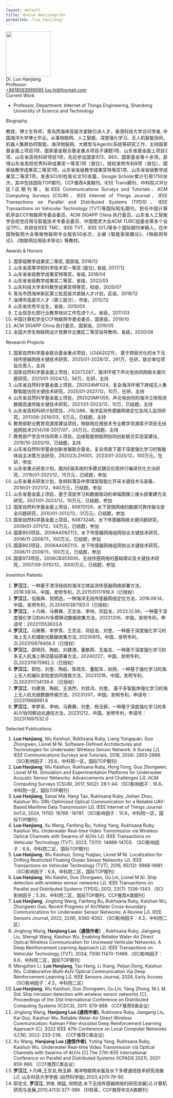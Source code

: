 ```yaml
---
layout: default
title: <b>Luo Hanjiang</b>
permalink: /luo_hanjiang/
---
```


<div class="text-center">
    <img class="rounded-circle border shadow" height="140px" width="140px"
        src="{{ '/assets/imgs/luo_hanjiang.png' | relative_url }}" />
    <div class="fs-4 fw-light">
        Dr. Luo Hanjiang
    </div>
    <div class="fs-5 fw-light text-secondary">
        Professor
    </div>
    <div class="btn-group mt-2 gap-3">
        <a href="tel:+8618563999585" class="text-decoration-none">
            <i class="bi bi-telephone-fill"></i> +8618563999585
        </a>
        <a href="mailto:luo.hj@foxmail.com" class="text-decoration-none">
            <i class="bi bi-envelope-at-fill"></i> luo.hj@foxmail.com
        </a>
    </div>
</div>

<div class="fs-4 fw-semibold border-bottom">
    <i class="bi bi-building-check"></i>
    Current Work
</div>
<ul class="list-group-numbered mt-3">
  <li class="list-group-item">
    Professor, Department: Internet of Things Engineering, Shandong University of Science and Technology
  </li>
</ul>

<div class="fs-4 fw-semibold border-bottom">
    <i class="bi bi-info-circle"></i>
    Biography
</div>
<p class="mt-3" style="text-align: justify;">
    教授，博士生导师，青岛西海岸高层次紧缺引进人才，香港科技大学访问学者, 中国海洋大学博士毕业。从事物联网、人工智能、深度强化学习、无人机智能协同、机器人集群协同智能、海洋物联网、大模型与Agentic系统等研究工作，主持国家基金面上项目1项、国家基金联合基金重点项目子课题1项、山东省基金面上项目2项、山东省高校科研项目1项，先后参加国家973、863、国家基金等十余项。获得山东省高校优秀科研成果奖一等奖1项（首位），授权发明专利8项（首位）、国家级教学成果奖二等奖1项，山东省省级教学成果奖特等奖1项、山东省省级教学成果奖二等奖1项。发表SCI/EI检索论文50余篇，Google Scholar累计引用1750余次，其中包括国际TOP期刊、CCF推荐A类期刊、IEEE Trans期刊、中科院JCR分区1区期刊等，如IEEE Communications Surveys and Tutorials、ACM Computing Surveys (CSUR)、IEEE Internet of Things Journal、IEEE Transactions on Parallel and Distributed Systems (TPDS)、IEEE Transactions on Vehicular Technology (TVT)等国际知名期刊。担任中国计算机学会CCF物联网专委会委员、ACM SIGAPP China 执行委员、山东省人工智能学会视觉应用与智能技术专委会委员、中国图灵大会ACM TURC组委会等多个会议TPC，并担任IEEE TMC、IEEE TVT、IEEE IOTJ等多个国际期刊审稿人。在中国物联网大会等做物联网专业报告50余次，主编《智能家居概论》、《物联网导论》、《物联网应用技术导论》等教材。
</p>

<div class="fs-4 fw-semibold border-bottom">
    <i class="bi bi-award"></i>
    Awards & Honors
</div>
<ol class="list-group-numbered mt-3">
    <li class="list-group-item mb-1">
        国家级教学成果奖二等奖, 国家级, 2018/12
    </li>
    <li class="list-group-item mb-1">
        山东省高等学校科学技术奖一等奖 (首位), 省级, 2017/12
    </li>
    <li class="list-group-item mb-1">
        山东省省级教学成果奖特等奖，省级, 2018/04
    </li>
    <li class="list-group-item mb-1">
        山东省省级教学成果奖二等奖，省级，2022/03
    </li>
    <li class="list-group-item mb-1">
        山东科技大学本科教学成果奖特等奖，校级，2020/07
    </li>
    <li class="list-group-item mb-1">
        青岛市西海岸新区第三批高层次紧缺人才计划，区级，2018/12
    </li>
    <li class="list-group-item mb-1">
        淄博市高层次人才（第三层次），市级，2012/12
    </li>
    <li class="list-group-item mb-1">
        山东省优秀毕业生，省级，2010/03
    </li>
    <li class="list-group-item mb-1">
        工业信息化部行业教育培训工作先进个人，省级，2017/03
    </li>
    <li class="list-group-item mb-1">
        中国计算机学会CCF物联网专委会委员，国家级，2019/10
    </li>
    <li class="list-group-item mb-1">
        ACM SIGAPP China 执行委员，国家级，2019/05
    </li>
    <li class="list-group-item mb-1">
        全国大学生物联网设计竞赛华北赛区二等奖指导教师，省级，2020/08
    </li>
</ol>

<div class="fs-4 fw-semibold border-bottom">
    <i class="bi bi-easel"></i>
    Research Projects
</div> 
<ol class="list-group-numbered mt-3">
    <li class="list-group-item mb-1">
        国家自然科学基金联合基金重点项目，U24A20215， 基于跨层优化的水下无线传感器网络关键技术研究，2025/01-2028/12，261万，在研，联合单位项目负责人，主持
    </li>
    <li class="list-group-item mb-1">
        国家自然科学基金面上项目，62072287，海洋环境下声光电协同网络关键问题研究，2021/01-2024/12，56万，在研，主持
    </li>
    <li class="list-group-item mb-1">
        山东省自然科学基金面上项目，ZR2024MF024，复杂海洋环境下跨域无人集群智能协同关键技术研究，2025/01-2027/12，10万，在研，主持  
    </li>
    <li class="list-group-item mb-1">
        山东省自然科学基金面上项目，ZR2020MF059，声光电协同的海洋立体观测数据高速传输关键技术研究，2021/01-2023/12，10万，已结题，主持 
    </li>
    <li class="list-group-item mb-1">
        山东省高校科研计划项目，J11LG88，海洋监测传感器网络定位及闯入监测研究，2011/06-2016/03，6万元，已结题，主持
    </li>
    <li class="list-group-item mb-1">
        教育部职业教育资源库建设项目，物联网应用技术专业教学资源库子项目无线组网技术2014/08-2017/07，24万元，已结题，主持
    </li>
    <li class="list-group-item mb-1">
        教育部产学合作协同育人项目，边缘智能物联网协同创新联合实验室建设，2019/10-2020/10，已结题，主持
    </li>
    <li class="list-group-item mb-1">
        山东省自然科学基金创新发展联合基金，复杂场景下基于深度强化学习的智能体自主决策方法研究，ZR2022LZH001，2023/01-2025/12，100万元，在研，参加
    </li>
    <li class="list-group-item mb-1">
        山东省重点研发计划，面向E级系统的多模式耦合应用并行编译优化方法研究，2019/01-2021/12，15万元，已结题，参加
    </li>
    <li class="list-group-item mb-1">
        山东省重点研发计划，急倾斜薄及中厚煤层智能化开采关键技术与装备，2019/01-2021/12，940万元，已结题，参加
    </li>
    <li class="list-group-item mb-1">
        山东省基金面上项目，基于深度学习和数据驱动的单幅图像三维头部重建方法研究，2021/01-2023/12，10万元，已结题，参加
    </li>
    <li class="list-group-item mb-1">
        国家自然科学基金面上项目，60970129，水下受限网络的数据可靠传输与安全问题研究，2010/01-2012/12，31万元，已结题，参加
    </li>
    <li class="list-group-item mb-1">
        国家自然科学基金面上项目，60873248，水下传感器网络关键问题研究，2009/01-2011/12，34万元，已结题，参加
    </li>
    <li class="list-group-item mb-1">
        国家863项目，2006AA09Z113，水下传感器网络组网协议关键技术研究，2006/11-2008/11，100万元，已结题，参加
    </li>
    <li class="list-group-item mb-1">
        国家863项目，2006AA09Z113，水下传感器网络组网协议关键技术研究，2006/11-2008/11，100万元，已结题，参加  
    </li>
    <li class="list-group-item mb-1">
        国家973项目，2006CB303000，无线传感网络的基础理论及关键技术研究，2007/09-2010/12，3000万元，已结题，参加
    </li>
</ol>

<div class="fs-4 fw-semibold border-bottom">
    <i class="bi bi-file-medical"></i>
    Invention Patents
</div> 
<ol class="list-group-numbered mt-3">
    <li class="list-group-item mb-1">
        <b>罗汉江</b>，一种基于漂浮线缆的海洋立体监测传感器网络部署方法，2018.09.14，中国，发明专利，ZL201510117916.X（已授权）
    </li>
    <li class="list-group-item mb-1">
        <b>罗汉江</b>、伍楷舜、倪明选，一种海洋无线传感器网络定位方法，2016.09.14，中国，发明专利，ZL201410387193.0（已授权）
    </li>
    <li class="list-group-item mb-1">
        <b>罗汉江</b>、卜凡峰、马赛赛、王京龙、李响、邓廷龙，2022.12.06，一种基于深度强化学习的AUV多模移动数据收集方法，20221206，中国，发明专利，申请号：202211553633.6
    </li>
    <li class="list-group-item mb-1">
        <b>罗汉江</b>、马赛赛、李梦真、王京龙、邓廷龙、刘奎，一种基于深度强化学习的海上无人机辅助光数据收集方法, 20230815，中国，发明专利，ZL202310678408.3（已授权） 
    </li>
    <li class="list-group-item mb-1">
        <b>罗汉江</b>、邵明月、陶航、刘建港、董鹏燕、王胤言，一种基于深度强化学习的多无人机海上移动基站部署方法，20240227，中国，发明专利，ZL202311675962.2（已授权）
    </li>
    <li class="list-group-item mb-1">
        <b>罗汉江</b>、郭恺、刘奎、陶航、陈晓东、董配军、赵扬，一种基于强化学习的海上无人机编队变粒度协同搜救方法，20231218，中国，发明专利，ZL202311734139.4 （已授权）
    </li>
    <li class="list-group-item mb-1">
        <b>罗汉江</b>、刘建港、陶航、王浩然、刘佳鸿、刘奎， 基于多智能体强化学习的海上无人机光链数据传输方法，20231207，中国，发明专利，申请号：202311668991.6
    </li>
    <li class="list-group-item mb-1">
        <b>罗汉江</b>、李梦真、李响、马赛赛、刘奎、杨玉婷，一种基于深度强化学习的多AUV协同移动光通信方法，20231212，中国，发明专利，申请号：202311697532.0 
    </li>
</ol>

<div class="fs-4 fw-semibold border-bottom">
    <i class="bi bi-book"></i>
    Selected Publications
</div>
<ol class="list-group-numbered mt-3">
    <li class="list-group-item mb-1">
        <b>Luo Hanjiang</b>, Wu Kaishun, Rukhsana Ruby, Liang Yongquan, Guo Zhongwen, Lionel M Ni. Software-Defined Architectures and Technologies for Underwater Wireless Sensor Network: A Survey [J]. IEEE Communications Surveys and Tutorials, 2018, 20(4): 2855-2888.（SCI影响因子：35.6，中科院一区，国际TOP期刊）
    </li>
    <li class="list-group-item mb-1">
        <b>Luo Hanjiang</b>, Wu Kaishun, Rukhsana Ruby, Hong Fong, Guo Zhongwen, Lionel M Ni. Simulation and Experimentation Platforms for Underwater Acoustic Sensor Networks: Advancements and Challenges [J]. ACM Computing Surveys (CSUR), 2017, 50(2): 28:1-44.（SCI影响因子：16.6，中科院一区，国际TOP期刊）
    </li>
    <li class="list-group-item mb-1">
        <b>Luo Hanjiang</b>, Saisai Ma, Hang Tao, Rukhsana Ruby, Jiehan Zhou, Kaishun Wu. DRL-Optimized Optical Communication for a Reliable UAV-Based Maritime Data Transmission [J]. IEEE Internet of Things Journal (IoTJ), 2024, 11(10): 18768 -18781.（SCI影响因子：10.6，中科院一区，国际TOP期刊）
    </li>
    <li class="list-group-item mb-1">
        <b>Luo Hanjiang</b>, Xu Wang, Fanfeng Bu, Yuting Yang, Rukhsana Ruby, Kaishun Wu. Underwater Real-time Video Transmission via Wireless Optical Channels with Swarms of AUVs [J]. IEEE Transactions on Vehicular Technology (TVT), 2023, 72(11): 14688-14703. （SCI影响因子：6.8，中科院二区，国际TOP期刊）
    </li>
    <li class="list-group-item mb-1">
        <b>Luo Hanjiang</b>, Wu Kaishun, Gong Yuejiao, Lionel M Ni. Localization for Drifting Restricted Floating Ocean Sensor Networks [J]. IEEE Transactions on Vehicular Technology (TVT), 2016, 65(12): 9968-9981.（SCI影响因子：6.8，中科院二区，国际TOP期刊）
    </li>
    <li class="list-group-item mb-1">
        <b>Luo Hanjiang</b>, Wu Kaishn, Guo Zhongwen, Gu Lin, Lionel M Ni. Ship detection with wireless sensor networks [J]. IEEE Transactions on Parallel and Distributed Systems (TPDS), 2012, 23(7): 1336-1343.（SCI影响因子：5.30，中科院二区，国际TOP期刊，CCF推荐A类期刊）
    </li>
    <li class="list-group-item mb-1">
        <b>Luo Hanjiang</b>, Jinglong Wang, Fanfeng Bu, Rukhsana Ruby, Kaishun Wu, Zhongwen Guo. Recent Progress of Air/Water Cross-boundary Communications for Underwater Sensor Networks: A Review [J]. IEEE Sensors Journal, 2022, 22(9), 8360-8382.（SCI影响因子：4.3，中科院二区）
    </li>
    <li class="list-group-item mb-1">
        Jinglong Wang, <b>Hanjiang Luo（通信作者）</b>, Rukhsana Ruby, Jiangang Liu, Shengli Wang, Kaishun Wu. Enabling Reliable Water-Air Direct Optical Wireless Communication for Uncrewed Vehicular Networks: A Deep Reinforcement Learning Approach [J]. IEEE Transactions on Vehicular Technology (TVT), 2024, 73(8):11470-11486.（SCI影响因子：6.8，中科院二区，国际TOP期刊） 
    </li>
    <li class="list-group-item mb-1">
        Mengzhen Li, <b>Luo Hanjiang</b>, Tao Hang, Li Xiang, Peijun Dong, Kaishun Wu. Collaborative Multi-AUV Optical Communication Via Deep Reinforcement Learning [J]. IEEE Sensors Journal, 2024, Early Access（SCI影响因子：4.3，中科院二区）
    </li>
    <li class="list-group-item mb-1">
        <b>Luo Hanjiang</b>, Wu Kaishun, Guo Zhongwen, Gu Lin, Yang Zhong, Ni L M. Sid: Ship intrusion detection with wireless sensor networks [C]. Proceedings of the 31st International Conference on Distributed Computing Systems (ICDCS), 2011: 879-888.（CCF推荐B类会议）
    </li>
    <li class="list-group-item mb-1">
        Jinglong Wang, <b>Hanjiang Luo (通信作者)</b>, Rukhsana Ruby, Jiangang Liu, Kai Guo, Kaishun Wu. Reliable Water-Air Direct Wireless Communication: Kalman Filter-Assisted Deep Reinforcement Learning Approach [C]. 2022 IEEE 47th Conference on Local Computer Networks (LCN), 2022: 233-238. （CCF推荐C类会议）
    </li>
    <li class="list-group-item mb-1">
        Xu Wang, <b>Hanjiang Luo (通信作者)</b>, Yuting Yang, Rukhsana Ruby, Kaishun Wu. Underwater Real-time Video Transmission via Optical Channels with Swarms of AUVs [C].The 27th IEEE International Conference on Parallel and Distributed Systems (ICPADS 2021), 2021: 859-866.（CCF推荐C类会议）
    </li>
    <li class="list-group-item mb-1">
        <b>罗汉江</b>,卜凡峰,王京龙,杨玉婷. 海洋物联网水面及水下多模通信技术研究进展[J]. 山东科技大学学报 (自然科学版),2023,42(1):79-90. 
    </li>
    <li class="list-group-item mb-1">
        郭忠文, <b>罗汉江</b>, 洪锋, 杨猛, 倪明选.水下无线传感器网络的研究进展[J].计算机研究与发展,2010,47(3):377-389.（EI检索，CCF推荐中文A类期刊）
    </li>
</ol>